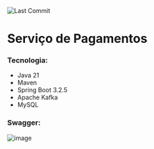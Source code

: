 ![Last Commit](https://img.shields.io/github/last-commit/santosjennifer/payments)

# Serviço de Pagamentos

### Tecnologia:
- Java 21
- Maven
- Spring Boot 3.2.5
- Apache Kafka
- MySQL

### Swagger:
![image](https://github.com/santosjennifer/payments/assets/90192611/cf4a949d-0bb8-4321-9b28-b0837823c52f)



